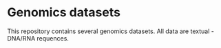 # Genomics datasets

This repository contains several genomics datasets. All data are textual - DNA/RNA requences.
